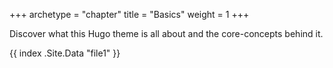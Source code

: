 +++
archetype = "chapter"
title = "Basics"
weight = 1
+++

Discover what this Hugo theme is all about and the core-concepts behind it.

{{ index .Site.Data "file1" }}